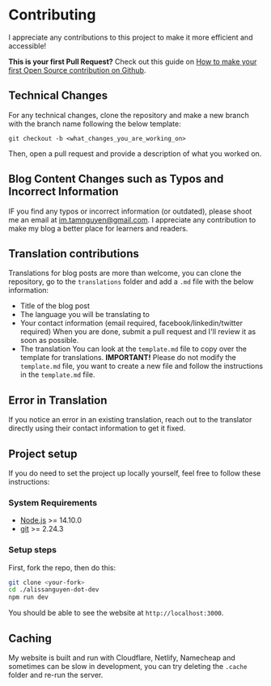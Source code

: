 # Contributing

I appreciate any contributions to this project to make it more efficient and accessible!

**This is your first Pull Request?** Check out this guide on [How to make your first Open Source contribution on Github][alissanguyen].

## Technical Changes 

For any technical changes, clone the repository and make a new branch with the branch name following the below template:
```
git checkout -b <what_changes_you_are_working_on> 
```
Then, open a pull request and provide a description of what you worked on. 

## Blog Content Changes such as Typos and Incorrect Information
IF you find any typos or incorrect information (or outdated), please shoot me an email at im.tamnguyen@gmail.com. I appreciate any contribution to make my blog a better place for learners and readers.

## Translation contributions

Translations for blog posts are more than welcome, you can clone the repository, go to the `translations` folder and add a `.md` file with the below information:
- Title of the blog post
- The language you will be translating to
- Your contact information (email required, facebook/linkedin/twitter required)
When you are done, submit a pull request and I'll review it as soon as possible.
- The translation
You can look at the `template.md` file to copy over the template for translations.
**IMPORTANT!** Please do not modify the `template.md` file, you want to create a new file and follow the instructions in the `template.md` file.

## Error in Translation
If you notice an error in an existing translation, reach out to the translator directly using their contact information to get it fixed. 

## Project setup

If you do need to set the project up locally yourself, feel free to follow these
instructions:

### System Requirements

- [Node.js](https://nodejs.org/) >= 14.10.0
- [git](https://git-scm.com/) >= 2.24.3

### Setup steps

First, fork the repo, then do this:

```sh
git clone <your-fork>
cd ./alissanguyen-dot-dev
npm run dev
```
You should be able to see the website at `http://localhost:3000`.

## Caching

My website is built and run with Cloudflare, Netlify, Namecheap and sometimes can be slow in development, you can try deleting the `.cache` folder and re-run the server.


<!-- prettier-ignore-start -->
[alissanguyen]: https://www.alissanguyen.com/blog/how-to-make-your-first-open-source-contribution-on-github
<!-- prettier-ignore-end -->